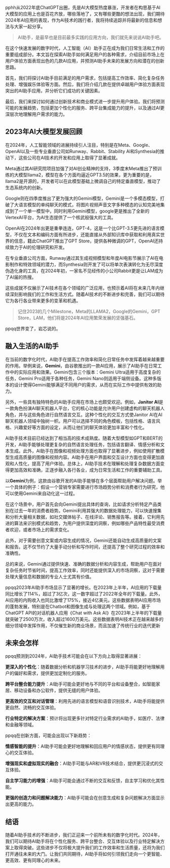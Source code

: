 pphh从2022年底ChatGPT出圈，先是AI大模型热度暴涨，开发者在构思基于AI大模型的应用上也是百花齐放，哪些落地了，又有哪些更酷的想法出现，我们期待2024年AI应用的表现，作为AI技术的践行者，我将持续追踪并将最新的信息和想法与大家一起分享。

> AI助手，是最早也是目前最多实践的应用方向，我们就先来说说AI助手吧。

在这个快速发展的数字时代，人工智能（AI）助手正在成为我们日常生活和工作的重要组成部分。本文旨在探索AI助手如何满足用户的各种需求，介绍目前市场上在用户体验方面表现出色的几款AI应用，并预测AI助手未来的发展方向和潜在的创新思路。

首先，我们将探讨AI助手目前满足的用户需求，包括提高工作效率、简化复杂任务处理、增强娱乐体验等方面。然后，我们将介绍几款在提供卓越用户体验方面表现突出的AI助手应用，并分析它们成功的关键因素。

最后，我们来探讨如何通过创新技术和商业模式进一步提升用户体验。我们将预测可能的发展趋势，包括更加个性化的服务、跨平台集成能力的提升，以及通过AI更深层次地理解用户需求的能力。

## 2023年AI大模型发展回顾
在2024年，人工智能领域的进展持续引人注目，特别是在Meta、Google、OpenAI以及一些专业垂直公司如Runway、Rabbit、Stability AI和Synthesia的推动下，这些公司在AI技术的开发和应用上取得了显著成就。

Meta通过其AI研究院项目加强了对AI创业精神的支持，3季度末Meta推出了预训练的大模型llama2，模型在各个方面均逼近GPT3.5的效果，更为重要的是，llama2是开源的，开发者可以在此模型基础上微调自己的特定垂直模型，推动了生态系统内的创新。

Google则在四季度推出了更为强大的Gemini模型，Gemini是一个多模态模型，打破了大语言模型的单纯聊天的模式，将图片视频声音文字多种模态的认知完美地集成到了一个单一模型中，同时利用Gemini模型，google更是推出了全新的VertexAI平台，为AI生态提供了一个核武般强大的工具。

OpenAI在2024年出更是重拳连连，GPT-4，这是一个比GPT-3.5更先进的语言模型，不仅在文本和编码方面有所进步，还能直接从外部知识库中获取和利用真实世界的信息，籍此ChatGPT推出了GPT Store，提供各种微调的GPT，OpenAI还持续致力于AI的伦理研究和开发。

在专业垂直公司方面，Runway通过其生成视频模型和年度AI电影节展示了AI在电影制作和特效领域的潜力，而Synthesia则开发了可以将单次表演转化为无尽深度伪造化身的工具，在2024年初，一家名不见经传的小公司Rabbit更是让LAM成为了AI届的热搜。

这些成就不仅展示了AI技术在各个领域的广泛应用，也预示着AI将在未来几年内继续深刻影响我们的工作和生活方式。随着AI技术的不断进步和完善，我们可以期待它为各行各业带来更多的变革和机遇。

> 记住2023的几个Milestone，Meta的LLAMA2，Google的Gemini，GPT Store，LAM，他们将是2024年AI应用繁荣发展的坚强基石。

ppqq世界变了，岩芯说的。

## 融入生活的AI助手
在当前的数字化时代，AI助手在提高工作效率和简化日常任务中发挥着越来越重要的作用。举例来说，**Gemini**，由谷歌推出的一款AI应用，展示了AI助手在日常工作中的实际应用和效果。Gemini包含三个版本：Gemini Ultra适用于高度复杂的任务，Gemini Pro适用于各种任务，Gemini Nano则适用于端侧设备。这种多版本的设计使得Gemini能够满足不同用户的需求，从而在实际工作中提供有效的助力。

另外，一些具有独特特色的AI助手应用在市场上也颇受欢迎。例如，**Janitor AI**是一款角色扮演AI聊天机器人平台，它的核心功能是允许用户创建虚构的聊天机器人角色，并与这些角色进行自然语言交互。这种个性化的交互方式使Janitor AI在AI聊天机器人领域中独树一帜。用户可以选择不同的角色模板，包括性格、语言风格、兴趣爱好等方面的设定，从而让他们的聊天体验更加丰富和个性化。

AI助手技术目前已经达到了相当高的技术成熟度。随着大型模型如GPT和BERT的开发，AI助手能够处理更复杂的自然语言处理任务，包括语言翻译、情感分析和文本生成。此外，AI助手在图像和视频处理方面也取得了显著进步，例如使用扩散模型生成高质量的图像和视频内容。AI助手在用户界面和交互设计方面也变得更加直观和人性化，提高了用户体验。总体上，AI助手技术在理解和处理复杂数据方面变得更加高效和准确，正逐步融入各行各业，成为日常生活和工作的重要辅助工具。

以**Gemini**为例，这款由谷歌开发的AI助手能够在多个层面帮助用户解决问题。举一个具体的例子：假设一个营销专家需要进行市场趋势分析和消费者行为研究，他可以使用Gemini来自动化这一过程。

在这个场景中，用户首先会向Gemini提出具体的查询，比如请求分析特定产品类别在过去一年的消费者趋势。Gemini利用其强大的数据处理能力，可以快速搜集和分析大量相关数据，如社交媒体帖子、在线评论、销售报告等。接着，它利用先进的算法来识别模式和趋势，为用户提供深度的洞察，例如哪些产品特性最受消费者欢迎，或者市场上的需求变化。

此外，对于需要创意文案或内容生成的情况，Gemini还能自动生成高质量的文案和报告。这不仅节约了大量手动分析和写作时间，还提高了整个研究过程的效率和准确性。

总的来说，Gemini通过提供快速、准确的数据分析和内容生成，帮助用户在面对复杂任务时节省时间，提高工作效率，同时还能提供深入的市场洞察，这对于需要处理大量信息和数据的专业人士尤其有价值。

ppqq2023年AI助手市场显示了显著的增长。在2023年上半年，AI应用的下载量同比增长了114%，超过了3亿次，这一数字超过了2022年全年的下载量。此外，AI应用的内购收入也同比激增了175%，接近4亿美元。这些数据表明AI应用市场的蓬勃发展，特别是在Chatbot和图像生成与处理这两个领域。例如，基于ChatGPT API的对话机器人应用《Chat with Ask AI》在2023年上半年的下载量就突破了2500万次，收入超过1600万美元。这些数据表明AI技术正在越来越多的细分领域中发挥作用，不仅催生新的商业场景，而且加速了传统行业的迭代更新

## 未来会怎样

ppqq预测到2024年，AI助手技术可能会在以下方向上取得显著进展：

**更深入的个性化**：随着数据分析和机器学习技术的进步，AI助手将能更好地理解用户的偏好和需求，提供更加定制化的服务。

**跨平台整合能力提升**：AI助手可能会更好地与不同的平台和设备整合，如智能家居、移动设备和办公软件，提供无缝的用户体验。

**更高效的交互和对话管理**：利用先进的语言模型和语音识别技术，AI助手将能提供更自然、流畅的交互体验。

**行业特定的解决方案**：预计将出现更多针对特定行业需求的AI助手，如医疗、法律和金融等领域。

ppqq在创新方面，可能会出现以下新趋势：

 **情感智能的提升**：AI助手可能会更好地理解和回应用户的情感状态，提供更有同理心的交互体验。

**增强现实和虚拟现实的融合**：AI助手可能与AR和VR技术结合，提供更沉浸式的交互体验。

**自主学习能力的增强**：AI助手可能会通过不断的交互和反馈，自主学习和优化其性能。

**更强的创造力和问题解决能力**：AI助手可能会在创意生成和复杂问题解决方面显示出更高的能力。

## 结语

随着AI助手技术的不断进步，我们正迎来一个前所未有的数字化时代。2024年，我们可以期待AI助手将在个性化服务、跨平台整合、交互体验以及行业特定解决方案上取得突破。这些进步不仅将极大提升我们的工作效率和生活质量，还将为我们打开通往未来的大门。让我们共同期待，AI助手将如何引领我们走向一个更智能、更高效、更有同理心的未来。
